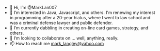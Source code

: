 - 👋 Hi, I’m @MarkLan007
- 👀 I’m interested in Java, Javascript, and others. I'm renewing my interest in programming after a 20-year hiatus, where I went to law school and was a criminal defense lawyer and public defender.
- 🌱 I’m currently dabbling in creating on-line card games, strategy, and others.
- 💞️ I’m looking to collaborate on ... well, anything, really.
- 📫 How to reach me mark_langley@yahoo.com

<!---
MarkLan007/MarkLan007 is a ✨ special ✨ repository because its `README.md` (this file) appears on your GitHub profile.
You can click the Preview link to take a look at your changes.
--->

